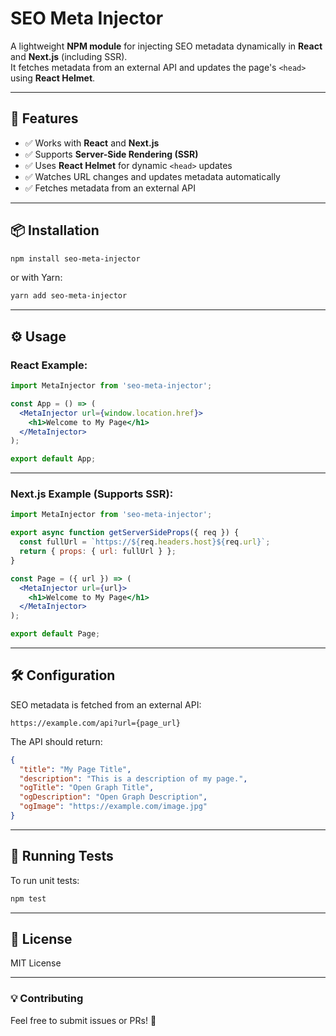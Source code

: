 # SEO Meta Injector

A lightweight **NPM module** for injecting SEO metadata dynamically in **React** and **Next.js** (including SSR).  
It fetches metadata from an external API and updates the page's `<head>` using **React Helmet**.

---

## 🚀 Features
- ✅ Works with **React** and **Next.js**
- ✅ Supports **Server-Side Rendering (SSR)**
- ✅ Uses **React Helmet** for dynamic `<head>` updates
- ✅ Watches URL changes and updates metadata automatically
- ✅ Fetches metadata from an external API

---

## 📦 Installation

```sh
npm install seo-meta-injector
```

or with Yarn:

```sh
yarn add seo-meta-injector
```

---

## ⚙️ Usage

### React Example:
```jsx
import MetaInjector from 'seo-meta-injector';

const App = () => (
  <MetaInjector url={window.location.href}>
    <h1>Welcome to My Page</h1>
  </MetaInjector>
);

export default App;
```

---

### Next.js Example (Supports SSR):
```jsx
import MetaInjector from 'seo-meta-injector';

export async function getServerSideProps({ req }) {
  const fullUrl = `https://${req.headers.host}${req.url}`;
  return { props: { url: fullUrl } };
}

const Page = ({ url }) => (
  <MetaInjector url={url}>
    <h1>Welcome to My Page</h1>
  </MetaInjector>
);

export default Page;
```

---

## 🛠️ Configuration
SEO metadata is fetched from an external API:

```
https://example.com/api?url={page_url}
```

The API should return:
```json
{
  "title": "My Page Title",
  "description": "This is a description of my page.",
  "ogTitle": "Open Graph Title",
  "ogDescription": "Open Graph Description",
  "ogImage": "https://example.com/image.jpg"
}
```

---

## 🧪 Running Tests
To run unit tests:

```sh
npm test
```

---

## 📜 License
MIT License

---

### 💡 Contributing
Feel free to submit issues or PRs! 🚀
